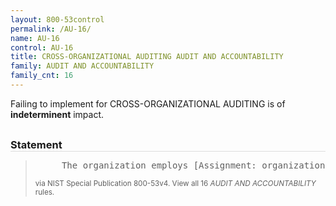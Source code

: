 ```yaml
---
layout: 800-53control
permalink: /AU-16/
name: AU-16
control: AU-16
title: CROSS-ORGANIZATIONAL AUDITING AUDIT AND ACCOUNTABILITY
family: AUDIT AND ACCOUNTABILITY
family_cnt: 16
---
```

<p class="text-">Failing to implement for CROSS-ORGANIZATIONAL AUDITING is of <b>indeterminent</b> impact.</p>

<h3 style="border-bottom:1px solid #ddd;margin:30px 0 8px 0;">Statement</h3>
<blockquote>
<pre>     The organization employs [Assignment: organization-defined methods] for coordinating [Assignment: organization-defined audit information] among external organizations when audit information is transmitted across organizational boundaries. 
</pre>
<p><small>via NIST Special Publication 800-53v4. View all 16 <i>AUDIT AND ACCOUNTABILITY</i> rules. <a href="/cce/ssg/group/$Group_id"><span class="glyphicon glyphicon-link"></span></a> </small></p>
</blockquote>

